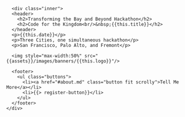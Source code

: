 <section id="banner">

  <!--
    ".inner" is set up as an inline-block so it automatically expands
    in both directions to fit whatever's inside it. This means it won't
    automatically wrap lines, so be sure to use line breaks where
    appropriate (<br />).
  -->
      <div class="inner">
      <header>
        <h2>Transforming the Bay and Beyond Hackathon</h2>
        <h2>Code for the Kingdom<br/>&nbsp;{{this.title}}</h2>
      </header>
      <p>{{this.date}}</p>
      <p>Three Cities, one simultaneous hackathon</p>
      <p>San Francisco, Palo Alto, and Fremont</p>
      
      <img style="max-width:50%" src="{{assets}}/images/banners/{{this.logo}}"/>

      <footer>
        <ul class="buttons">
          <li><a href="#about.md" class="button fit scrolly">Tell Me More</a></li>
          <li>{{> register-button}}</li>
        </ul>
      </footer>
    </div>
  
  
   

</section>
